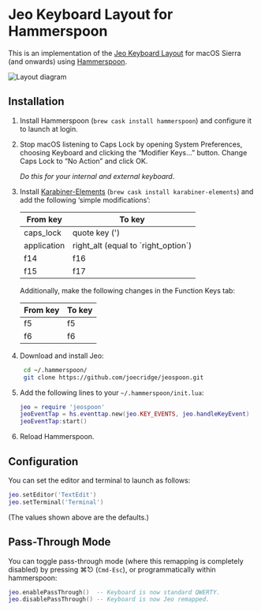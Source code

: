 # Jeo Keyboard Layout for Hammerspoon

This is an implementation of the [Jeo Keyboard Layout][JKL] for macOS Sierra
(and onwards) using [Hammerspoon](http://www.hammerspoon.org/).

![Layout diagram](https://user-images.githubusercontent.com/11491479/27187883-4a3be07a-51e4-11e7-82dd-ad47b31019ca.png)

## Installation

1.  Install Hammerspoon (`brew cask install hammerspoon`) and configure it to
    launch at login.

2.  Stop macOS listening to Caps Lock by opening System Preferences, choosing
    Keyboard and clicking the “Modifier Keys...” button. Change Caps Lock to
    “No Action” and click OK.

    _Do this for your internal _and_ external keyboard_.

3.  Install [Karabiner-Elements](https://github.com/tekezo/Karabiner-Elements)
    (`brew cask install karabiner-elements`) and add the following ‘simple
    modifications’:

    | From key    | To key                                |
    | ----------- | ------------------------------------- |
    | caps_lock   | quote key (')                         |
    | application | right_alt (equal to \`right_option\`) |
    | f14         | f16                                   |
    | f15         | f17                                   |

    Additionally, make the following changes in the Function Keys tab:

    | From key | To key |
    | -------- | ------ |
    | f5       | f5     |
    | f6       | f6     |

4.  Download and install Jeo:

    ```sh
     cd ~/.hammerspoon/
     git clone https://github.com/joecridge/jeospoon.git
    ```

5.  Add the following lines to your `~/.hammerspoon/init.lua`:

    ```lua
    jeo = require 'jeospoon'
    jeoEventTap = hs.eventtap.new(jeo.KEY_EVENTS, jeo.handleKeyEvent)
    jeoEventTap:start()
    ```

6.  Reload Hammerspoon.

## Configuration

You can set the editor and terminal to launch as follows:

```lua
jeo.setEditor('TextEdit')
jeo.setTerminal('Terminal')
```

(The values shown above are the defaults.)

## Pass-Through Mode

You can toggle pass-through mode (where this remapping is completely disabled)
by pressing ⌘⎋ (`Cmd-Esc`), or programmatically within hammerspoon:

```lua
jeo.enablePassThrough()  -- Keyboard is now standard QWERTY.
jeo.disablePassThrough() -- Keyboard is now Jeo remapped.
```

[JKL]: https://github.com/joecridge/jeo
